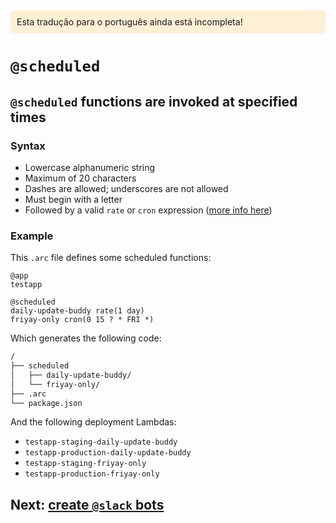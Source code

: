 <div style=background:papayawhip;padding:10px;border-radius:7px;>Esta tradução para o português ainda está incompleta!</div>

# `@scheduled`

## `@scheduled` functions are invoked at specified times

### Syntax
- Lowercase alphanumeric string
- Maximum of 20 characters
- Dashes are allowed; underscores are not allowed
- Must begin with a letter
- Followed by a valid `rate` or `cron` expression ([more info here](https://docs.aws.amazon.com/lambda/latest/dg/tutorial-scheduled-events-schedule-expressions.html))

### Example

This `.arc` file defines some scheduled functions:

```arc
@app
testapp

@scheduled
daily-update-buddy rate(1 day)
friyay-only cron(0 15 ? * FRI *)
```

Which generates the following code:

```bash
/
├── scheduled
│   ├── daily-update-buddy/
│   └── friyay-only/
├── .arc
└── package.json
```

And the following deployment Lambdas:

- `testapp-staging-daily-update-buddy`
- `testapp-production-daily-update-buddy`
- `testapp-staging-friyay-only`
- `testapp-production-friyay-only`

## Next: [create `@slack` bots](/reference/slack)
